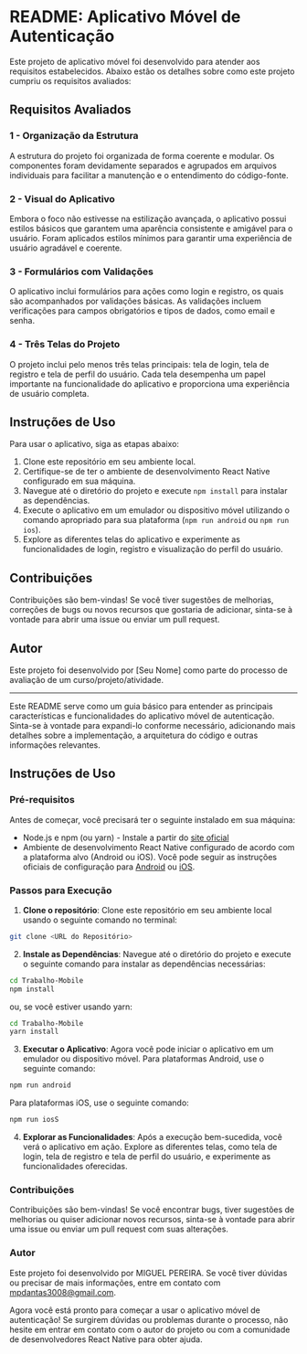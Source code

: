 # README: Aplicativo Móvel de Autenticação

Este projeto de aplicativo móvel foi desenvolvido para atender aos requisitos estabelecidos. Abaixo estão os detalhes sobre como este projeto cumpriu os requisitos avaliados:

## Requisitos Avaliados

### 1 - Organização da Estrutura
A estrutura do projeto foi organizada de forma coerente e modular. Os componentes foram devidamente separados e agrupados em arquivos individuais para facilitar a manutenção e o entendimento do código-fonte.

### 2 - Visual do Aplicativo
Embora o foco não estivesse na estilização avançada, o aplicativo possui estilos básicos que garantem uma aparência consistente e amigável para o usuário. Foram aplicados estilos mínimos para garantir uma experiência de usuário agradável e coerente.

### 3 - Formulários com Validações
O aplicativo inclui formulários para ações como login e registro, os quais são acompanhados por validações básicas. As validações incluem verificações para campos obrigatórios e tipos de dados, como email e senha.

### 4 - Três Telas do Projeto
O projeto inclui pelo menos três telas principais: tela de login, tela de registro e tela de perfil do usuário. Cada tela desempenha um papel importante na funcionalidade do aplicativo e proporciona uma experiência de usuário completa.

## Instruções de Uso
Para usar o aplicativo, siga as etapas abaixo:

1. Clone este repositório em seu ambiente local.
2. Certifique-se de ter o ambiente de desenvolvimento React Native configurado em sua máquina.
3. Navegue até o diretório do projeto e execute `npm install` para instalar as dependências.
4. Execute o aplicativo em um emulador ou dispositivo móvel utilizando o comando apropriado para sua plataforma (`npm run android` ou `npm run ios`).
5. Explore as diferentes telas do aplicativo e experimente as funcionalidades de login, registro e visualização do perfil do usuário.

## Contribuições
Contribuições são bem-vindas! Se você tiver sugestões de melhorias, correções de bugs ou novos recursos que gostaria de adicionar, sinta-se à vontade para abrir uma issue ou enviar um pull request.

## Autor
Este projeto foi desenvolvido por [Seu Nome] como parte do processo de avaliação de um curso/projeto/atividade. 

---

Este README serve como um guia básico para entender as principais características e funcionalidades do aplicativo móvel de autenticação. Sinta-se à vontade para expandi-lo conforme necessário, adicionando mais detalhes sobre a implementação, a arquitetura do código e outras informações relevantes.


## Instruções de Uso

### Pré-requisitos

Antes de começar, você precisará ter o seguinte instalado em sua máquina:

- Node.js e npm (ou yarn) - Instale a partir do [site oficial](https://nodejs.org/)
- Ambiente de desenvolvimento React Native configurado de acordo com a plataforma alvo (Android ou iOS). Você pode seguir as instruções oficiais de configuração para [Android](https://reactnative.dev/docs/environment-setup) ou [iOS](https://reactnative.dev/docs/environment-setup).

### Passos para Execução

1. **Clone o repositório**: Clone este repositório em seu ambiente local usando o seguinte comando no terminal:
```bash
git clone <URL do Repositório>
```

2. **Instale as Dependências**: Navegue até o diretório do projeto e execute o seguinte comando para instalar as dependências necessárias:

```bash
cd Trabalho-Mobile
npm install
```

ou, se você estiver usando yarn:

```bash
cd Trabalho-Mobile
yarn install
```

3. **Executar o Aplicativo**: Agora você pode iniciar o aplicativo em um emulador ou dispositivo móvel. Para plataformas Android, use o seguinte comando:

```bash
npm run android
```

Para plataformas iOS, use o seguinte comando:

```bash
npm run iosS
```

4. **Explorar as Funcionalidades**: Após a execução bem-sucedida, você verá o aplicativo em ação. Explore as diferentes telas, como tela de login, tela de registro e tela de perfil do usuário, e experimente as funcionalidades oferecidas.

### Contribuições

Contribuições são bem-vindas! Se você encontrar bugs, tiver sugestões de melhorias ou quiser adicionar novos recursos, sinta-se à vontade para abrir uma issue ou enviar um pull request com suas alterações.

### Autor

Este projeto foi desenvolvido por MIGUEL PEREIRA. Se você tiver dúvidas ou precisar de mais informações, entre em contato com mpdantas3008@gmail.com.

Agora você está pronto para começar a usar o aplicativo móvel de autenticação! Se surgirem dúvidas ou problemas durante o processo, não hesite em entrar em contato com o autor do projeto ou com a comunidade de desenvolvedores React Native para obter ajuda.
